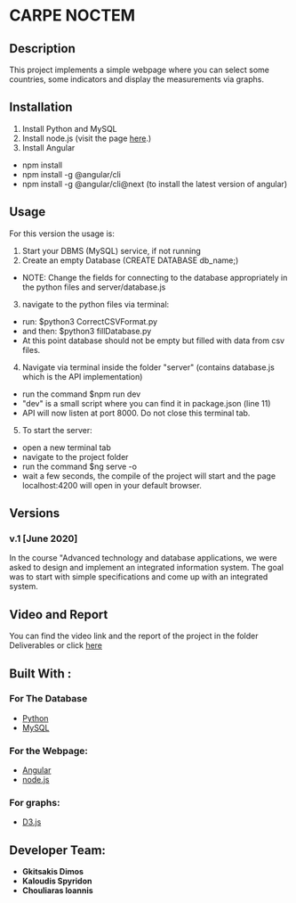 # CARPE NOCTEM

## Description
This project implements a simple webpage where you can select some countries, some indicators and display the measurements via graphs.

## Installation
1. Install Python and MySQL
2. Install node.js (visit the page [here](https://nodejs.org/en/download/).)
3. Install Angular
  * npm install
  * npm install -g @angular/cli
  * npm install -g @angular/cli@next (to install the latest version of angular)


## Usage
For this version the usage is:
1. Start your DBMS (MySQL) service, if not running
2. Create an empty Database (CREATE DATABASE db_name;)
  * NOTE: Change the fields for connecting to the database appropriately in the python files and server/database.js
3. navigate to the python files via terminal:
  * run: $python3 CorrectCSVFormat.py
  * and then: $python3 fillDatabase.py
  * At this point database should not be empty but filled with data from csv files.
4. Navigate via terminal inside the folder "server" (contains   database.js which is the API implementation)
  * run the command $npm run dev
  * "dev" is a small script where you can find it in package.json (line 11)
  * API will now listen at port 8000. Do not close this terminal tab.
5. To start the server:
  * open a new terminal tab
  * navigate to the project folder
  * run the command $ng serve -o
  * wait a few seconds, the compile of the project will start and the page localhost:4200 will open in your default browser.

## Versions
### v.1 [June 2020]
In the course "Advanced technology and database applications, we were asked to design and implement an integrated information system. The goal was to start with simple specifications and come up with an integrated system.

## Video and Report
You can find the video link and the report of the project in the folder Deliverables or click [here](https://github.com/GiannisChouliaras/Advanced_Issues_in_Technology_and_Database_Applications--MYE030/tree/master/Deliverables)

## Built With :
### For The Database
* [Python](https://www.python.org/)
* [MySQL](https://www.mysql.com/)

### For the Webpage:
* [Angular](https://angular.io/)
* [node.js](https://nodejs.org/en/)

### For graphs:
* [D3.js](https://d3js.org/)

## Developer Team:
* **Gkitsakis Dimos**
* **Kaloudis Spyridon**
* **Chouliaras Ioannis**
